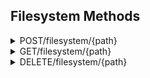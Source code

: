 ## Filesystem Methods

<details class="api_doc_details request_post">
	<summary><span class="method">POST</span>/filesystem/{path}</summary>
	<div>
		<h3>Description</h3>
		<p>
			Creates a new directory or uploads a file to an existing directory.
		</p>

		<h3>Parameters</h3>
		<p>
			The form parameters <b>must</b> be sent in the order displayed below
			for the realtime error checking to work. If 'name' comes after
			'file' it will be ignored.
		</p>
		<table>
			<tr>
				<td>Param</td>
				<td>Location</td>
				<td>Description</td>
			</tr>
			<tr>
				<td>type</td>
				<td>Form Values</td>
				<td>The type of node to create, can either be 'directory', or 'file'</td>
			</tr>
			<tr>
				<td>name</td>
				<td>Form Values</td>
				<td>
					Name of the directory to create, or of file to create. Not
					required if 'type' is 'file'
				</td>
			</tr>
			<tr>
				<td>file</td>
				<td>Form Values</td>
				<td>
					Multipart file to upload to the directory. Will be ignored
					if 'type' is 'directory'
				</td>
			</tr>
		</table>

		<h3>Returns</h3>
<pre>HTTP 200: OK
{
	"success": true,
	"id": "abc123" // ID of the newly uploaded file
}</pre>
		todo
	</div>
</details>

<details class="api_doc_details request_get">
	<summary><span class="method">GET</span>/filesystem/{path}</summary>
	<div>
		<h3>Description</h3>
		<p>
			Returns information about the requested path.
		</p>
		<h3>Parameters</h3>
		<table>
			<tr>
				<td>Param</td>
				<td>Required</td>
				<td>Location</td>
				<td>Description</td>
			</tr>
			<tr>
				<td>path</td>
				<td>true</td>
				<td>URL</td>
				<td>Path to the directory or file to request</td>
			</tr>
			<tr>
				<td>download</td>
				<td>false</td>
				<td>URL</td>
				<td>
					If the URL paramater '?download' is passed the requested
					file will be downloaded (if it is a file)
				</td>
			</tr>
		</table>
		<h3>Returns</h3>
		<h4>When the requested entity is a directory:</h4>
		<pre>HTTP 200: OK
{
	"success": true,
	"name": "some dir",
	"path": "/some dir",
	"type": "directory",
	"child_directories": [
		{
			"name": "some other directory",
			"type": "directory",
			"path": "/some dir/some other directory"
		}
	],
	"child_files": [
		{
			"name": "11. Lenny Kravitz - Fly away.ogg",
			"type": "file",
			"path": "/some dir/11. Lenny Kravitz - Fly away.ogg"
		}
	]
}</pre>
		<h4>When the requested entity is a file:</h4>
		<pre>HTTP 200: OK
{
	"success": true,
	"name": "11. Lenny Kravitz - Fly away.ogg",
	"path": "/some dir/11. Lenny Kravitz - Fly away.ogg",
	"type": "file",
	"file_info": {
		"success": true,
		"id": "Jf_u5TI9",
		"name": "11. Lenny Kravitz - Fly away.ogg",
		"date_upload": "2018-07-04T22:24:48Z",
		"date_last_view": "2018-07-04T22:24:48Z",
		"size": 9757269,
		"views": 0,
		"mime_type": "application/ogg",
		"thumbnail_href": "/file/Jf_u5TI9/thumbnail"
	}
}</pre>
	</div>
</details>

<details class="api_doc_details request_delete">
	<summary><span class="method">DELETE</span>/filesystem/{path}</summary>
	<div>
		<h3>Description</h3>
		<p>
			Deletes a filesystem node.
		</p>
		<h3>Parameters</h3>
		<table>
			<tr>
				<td>Param</td>
				<td>Required</td>
				<td>Location</td>
				<td>Description</td>
			</tr>
			<tr>
				<td>path</td>
				<td>true</td>
				<td>URL</td>
				<td>Path of the entity to delete</td>
			</tr>
		</table>
		<h3>Returns</h3>
<pre>HTTP 200: OK
{
	"success": true
}</pre>
	</div>
</details>
